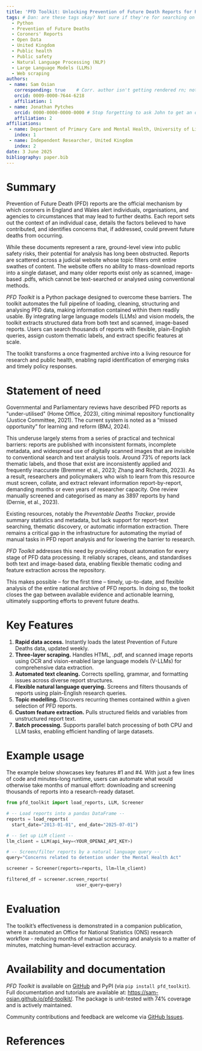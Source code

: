 ```yaml
---
title: 'PFD Toolkit: Unlocking Prevention of Future Death Reports for Research'
tags: # Dan: are these tags okay? Not sure if they're for searching on JOSS or if they're for SEO or something
  - Python
  - Prevention of Future Deaths
  - Coroners' Reports
  - Open Data
  - United Kingdom
  - Public health
  - Public safety
  - Natural Language Processing (NLP)
  - Large Language Models (LLMs)
  - Web scraping
authors:
 - name: Sam Osian
   corresponding: true    # Corr. author isn't getting rendered rn; not sure why
   orcid: 0009-0000-7644-6218
   affiliation: 1
 - name: Jonathan Pytches
   orcid: 0000-0000-0000-0000 # Stop forgetting to ask John to get an orcid!!!
   affiliation: 2
affiliations:
 - name: Department of Primary Care and Mental Health, University of Liverpool, United Kingdom
   index: 1
 - name: Independent Researcher, United Kingdom
   index: 2
date: 3 June 2025
bibliography: paper.bib
---
```



# Summary


Prevention of Future Death (PFD) reports are the official mechanism by which coroners in
England and Wales alert individuals, organisations, and agencies to circumstances that may
lead to further deaths. Each report sets out the context of an individual case, details the
factors believed to have contributed, and identifies concerns that, if addressed, could prevent
future deaths from occurring.

While these documents represent a rare, ground-level view into public safety risks, their potential for analysis
has long been obstructed. Reports are scattered across a judicial website whose topic filters omit
entire swathes of content. The website offers no ability to mass-download reports into a single
dataset, and many older reports exist only as scanned, image-based .pdfs, which cannot be 
text-searched or analysed using conventional methods. 

*PFD Toolkit* is a Python package designed to overcome these barriers. The toolkit automates 
the full pipeline of loading, cleaning, structuring and analysing PFD data, making 
information contained within them readily usable. By integrating large language models (LLMs) 
and vision models, the toolkit extracts structured data from both text and scanned, image-based reports. 
Users can search thousands of reports with flexible, plain-English queries, assign custom thematic labels, 
and extract specific features at scale.

The toolkit transforms a once fragmented archive into a living resource for research and public 
health, enabling rapid identification of emerging risks and timely policy responses.



# Statement of need

<!-- Maybe should cite the paper where Georgia Richards called for technological innovation... 
...Word limit is tight though!
-->

Governmental and Parliamentary reviews have described PFD reports as "under-utilised" 
(Home Office, 2023), citing minimal repository functionality (Justice Committee, 2021). The 
current system is noted as a “missed opportunity” for learning and reform (BMJ, 2024).

This underuse largely stems from a series of practical and technical barriers: reports are 
published with inconsistent formats, incomplete metadata, and widespread use of digitally 
scanned images that are invisible to conventional search and text analysis tools. Around 
73% of reports lack thematic labels, and those that exist are inconsistently applied and 
frequently inaccurate (Bremmer et al., 2023; Zhang and Richards, 2023). As a result, 
researchers and policymakers who wish to learn from this resource must screen, collate, 
and extract relevant information report-by-report, demanding months or even years of 
researcher capacity. One review manually screened and categorised as many as 3897 reports 
by hand (Dernie, et al., 2023).

Existing resources, notably the *Preventable Deaths Tracker*, provide summary statistics and 
metadata, but lack support for report-text searching, thematic discovery, or automatic information 
extraction. There remains a critical gap in the infrastructure for automating the myriad of 
manual tasks in PFD report analysis and for lowering the barrier to research.

*PFD Toolkit* addresses this need by providing robust automation for every stage of PFD data 
processing. It reliably scrapes, cleans, and standardises both text and image-based data, 
enabling flexible thematic coding and feature extraction across the repository.

This makes possible – for the first time – timely, up-to-date, and flexible analysis of the 
entire national archive of PFD reports. In doing so, the toolkit closes the gap between 
available evidence and actionable learning, ultimately supporting efforts to prevent 
future deaths.



# Key Features

<!-- Dan: do you think I should mention the span identification here? It's not really a core
feature imo, though it does seem to reduce/eliminate false positives. -->

1. **Rapid data access.** Instantly loads the latest Prevention of Future Deaths data, 
updated weekly.
2. **Three-layer scraping.** Handles HTML, .pdf, and scanned image reports using OCR and 
vision-enabled large language models (V-LLMs) for comprehensive data extraction.
3. **Automated text cleaning.** Corrects spelling, grammar, and formatting issues across 
diverse report structures.
4. **Flexible natural language querying.** Screens and filters thousands of reports using 
plain-English research queries.
5. **Topic modelling.** Discovers recurring themes contained within a given selection of 
PFD reports.
6. **Custom feature extraction.** Pulls structured fields and variables from unstructured 
report text.
7. **Batch processing.** Supports parallel batch processing of both CPU and LLM tasks, 
enabling efficient handling of large datasets.


# Example usage

The example below showcases key features #1 and #4. With just a few lines of code and
minutes-long runtime, users can automate what would otherwise take months of manual 
effort: downloading and screening thousands of reports into a research-ready dataset.


```python
from pfd_toolkit import load_reports, LLM, Screener

# -- Load reports into a pandas DataFrame --
reports = load_reports(
  start_date="2013-01-01", end_date="2025-07-01")

# -- Set up LLM client --
llm_client = LLM(api_key=<YOUR_OPENAI_API_KEY>)

# -- Screen/filter reports by a natural language query --
query="Concerns related to detention under the Mental Health Act"

screener = Screener(reports=reports, llm=llm_client)

filtered_df = screener.screen_reports(
                          user_query=query)
```

# Evaluation

The toolkit’s effectiveness is demonstrated in a companion publication, where it automated 
an Office for National Statistics (ONS) research workflow - reducing months of manual screening 
and analysis to a matter of minutes, matching human-level extraction accuracy.


# Availability and documentation

*PFD Toolkit* is available on [GitHub](https://github.com/Sam-Osian/PFD-toolkit) and PyPI 
(via `pip install pfd_toolkit`). Full documentation and tutorials are available at:
https://sam-osian.github.io/pfd-toolkit/. The package is unit-tested with 74% coverage and 
is actively maintained. 

Community contributions and feedback are welcome via 
[GitHub Issues](https://github.com/Sam-Osian/PFD-toolkit/issues).


# References

